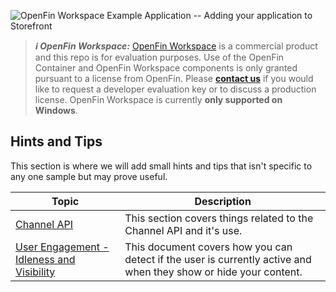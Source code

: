 ![OpenFin Workspace Example Application -- Adding your application to Storefront](../../assets/OpenFin-Workspace-Starter.png)

> **_:information_source: OpenFin Workspace:_** [OpenFin Workspace](https://www.openfin.co/workspace/) is a commercial product and this repo is for evaluation purposes. Use of the OpenFin Container and OpenFin Workspace components is only granted pursuant to a license from OpenFin. Please [**contact us**](https://www.openfin.co/workspace/poc/) if you would like to request a developer evaluation key or to discuss a production license.
> OpenFin Workspace is currently **only supported on Windows**.

## Hints and Tips

This section is where we will add small hints and tips that isn't specific to any one sample but may prove useful.

| Topic                                                                      | Description                                                                                                      |
| -------------------------------------------------------------------------- | ---------------------------------------------------------------------------------------------------------------- |
| [Channel API](./docs/channel-api.md)                                          | This section covers things related to the Channel API and it's use.                                              |
| [User Engagement - Idleness and Visibility](./docs/visible-idle-detection.md) | This document covers how you can detect if the user is currently active and when they show or hide your content. |

